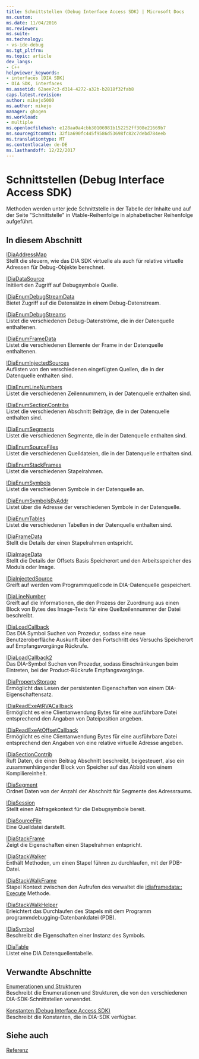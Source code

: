 ```yaml
---
title: Schnittstellen (Debug Interface Access SDK) | Microsoft Docs
ms.custom: 
ms.date: 11/04/2016
ms.reviewer: 
ms.suite: 
ms.technology:
- vs-ide-debug
ms.tgt_pltfrm: 
ms.topic: article
dev_langs:
- C++
helpviewer_keywords:
- interfaces [DIA SDK]
- DIA SDK, interfaces
ms.assetid: 62aee7c3-d314-4272-a32b-b2818f32fab8
caps.latest.revision: 
author: mikejo5000
ms.author: mikejo
manager: ghogen
ms.workload:
- multiple
ms.openlocfilehash: e128aa0a4cbb30106981b152252ff308e21669b7
ms.sourcegitcommit: 32f1a690fc445f9586d53698fc82c7debd784eeb
ms.translationtype: MT
ms.contentlocale: de-DE
ms.lasthandoff: 12/22/2017
---
```

# <a name="interfaces-debug-interface-access-sdk"></a>Schnittstellen (Debug Interface Access SDK)
Methoden werden unter jede Schnittstelle in der Tabelle der Inhalte und auf der Seite "Schnittstelle" in Vtable-Reihenfolge in alphabetischer Reihenfolge aufgeführt.  
  
## <a name="in-this-section"></a>In diesem Abschnitt  
 [IDiaAddressMap](../../debugger/debug-interface-access/idiaaddressmap.md)  
 Stellt die steuern, wie das DIA SDK virtuelle als auch für relative virtuelle Adressen für Debug-Objekte berechnet.  
  
 [IDiaDataSource](../../debugger/debug-interface-access/idiadatasource.md)  
 Initiiert den Zugriff auf Debugsymbole Quelle.  
  
 [IDiaEnumDebugStreamData](../../debugger/debug-interface-access/idiaenumdebugstreamdata.md)  
 Bietet Zugriff auf die Datensätze in einem Debug-Datenstream.  
  
 [IDiaEnumDebugStreams](../../debugger/debug-interface-access/idiaenumdebugstreams.md)  
 Listet die verschiedenen Debug-Datenströme, die in der Datenquelle enthaltenen.  
  
 [IDiaEnumFrameData](../../debugger/debug-interface-access/idiaenumframedata.md)  
 Listet die verschiedenen Elemente der Frame in der Datenquelle enthaltenen.  
  
 [IDiaEnumInjectedSources](../../debugger/debug-interface-access/idiaenuminjectedsources.md)  
 Auflisten von den verschiedenen eingefügten Quellen, die in der Datenquelle enthalten sind.  
  
 [IDiaEnumLineNumbers](../../debugger/debug-interface-access/idiaenumlinenumbers.md)  
 Listet die verschiedenen Zeilennummern, in der Datenquelle enthalten sind.  
  
 [IDiaEnumSectionContribs](../../debugger/debug-interface-access/idiaenumsectioncontribs.md)  
 Listet die verschiedenen Abschnitt Beiträge, die in der Datenquelle enthalten sind.  
  
 [IDiaEnumSegments](../../debugger/debug-interface-access/idiaenumsegments.md)  
 Listet die verschiedenen Segmente, die in der Datenquelle enthalten sind.  
  
 [IDiaEnumSourceFiles](../../debugger/debug-interface-access/idiaenumsourcefiles.md)  
 Listet die verschiedenen Quelldateien, die in der Datenquelle enthalten sind.  
  
 [IDiaEnumStackFrames](../../debugger/debug-interface-access/idiaenumstackframes.md)  
 Listet die verschiedenen Stapelrahmen.  
  
 [IDiaEnumSymbols](../../debugger/debug-interface-access/idiaenumsymbols.md)  
 Listet die verschiedenen Symbole in der Datenquelle an.  
  
 [IDiaEnumSymbolsByAddr](../../debugger/debug-interface-access/idiaenumsymbolsbyaddr.md)  
 Listet über die Adresse der verschiedenen Symbole in der Datenquelle.  
  
 [IDiaEnumTables](../../debugger/debug-interface-access/idiaenumtables.md)  
 Listet die verschiedenen Tabellen in der Datenquelle enthalten sind.  
  
 [IDiaFrameData](../../debugger/debug-interface-access/idiaframedata.md)  
 Stellt die Details der einen Stapelrahmen entspricht.  
  
 [IDiaImageData](../../debugger/debug-interface-access/idiaimagedata.md)  
 Stellt die Details der Offsets Basis Speicherort und den Arbeitsspeicher des Moduls oder Image.  
  
 [IDiaInjectedSource](../../debugger/debug-interface-access/idiainjectedsource.md)  
 Greift auf werden vom Programmquellcode in DIA-Datenquelle gespeichert.  
  
 [IDiaLineNumber](../../debugger/debug-interface-access/idialinenumber.md)  
 Greift auf die Informationen, die den Prozess der Zuordnung aus einen Block von Bytes des Image-Texts für eine Quellzeilennummer der Datei beschreibt.  
  
 [IDiaLoadCallback](../../debugger/debug-interface-access/idialoadcallback.md)  
 Das DIA Symbol Suchen von Prozedur, sodass eine neue Benutzeroberfläche Auskunft über den Fortschritt des Versuchs Speicherort auf Empfangsvorgänge Rückrufe.  
  
 [IDiaLoadCallback2](../../debugger/debug-interface-access/idialoadcallback2.md)  
 Das DIA-Symbol Suchen von Prozedur, sodass Einschränkungen beim Eintreten, bei der Product-Rückrufe Empfangsvorgänge.  
  
 [IDiaPropertyStorage](../../debugger/debug-interface-access/idiapropertystorage.md)  
 Ermöglicht das Lesen der persistenten Eigenschaften von einem DIA-Eigenschaftensatz.  
  
 [IDiaReadExeAtRVACallback](../../debugger/debug-interface-access/idiareadexeatrvacallback.md)  
 Ermöglicht es eine Clientanwendung Bytes für eine ausführbare Datei entsprechend den Angaben von Dateiposition angeben.  
  
 [IDiaReadExeAtOffsetCallback](../../debugger/debug-interface-access/idiareadexeatoffsetcallback.md)  
 Ermöglicht es eine Clientanwendung Bytes für eine ausführbare Datei entsprechend den Angaben von eine relative virtuelle Adresse angeben.  
  
 [IDiaSectionContrib](../../debugger/debug-interface-access/idiasectioncontrib.md)  
 Ruft Daten, die einen Beitrag Abschnitt beschreibt, beigesteuert, also ein zusammenhängender Block von Speicher auf das Abbild von einem Kompiliereinheit.  
  
 [IDiaSegment](../../debugger/debug-interface-access/idiasegment.md)  
 Ordnet Daten von der Anzahl der Abschnitt für Segmente des Adressraums.  
  
 [IDiaSession](../../debugger/debug-interface-access/idiasession.md)  
 Stellt einen Abfragekontext für die Debugsymbole bereit.  
  
 [IDiaSourceFile](../../debugger/debug-interface-access/idiasourcefile.md)  
 Eine Quelldatei darstellt.  
  
 [IDiaStackFrame](../../debugger/debug-interface-access/idiastackframe.md)  
 Zeigt die Eigenschaften einen Stapelrahmen entspricht.  
  
 [IDiaStackWalker](../../debugger/debug-interface-access/idiastackwalker.md)  
 Enthält Methoden, um einen Stapel führen zu durchlaufen, mit der PDB-Datei.  
  
 [IDiaStackWalkFrame](../../debugger/debug-interface-access/idiastackwalkframe.md)  
 Stapel Kontext zwischen den Aufrufen des verwaltet die [idiaframedata:: Execute](../../debugger/debug-interface-access/idiaframedata-execute.md) Methode.  
  
 [IDiaStackWalkHelper](../../debugger/debug-interface-access/idiastackwalkhelper.md)  
 Erleichtert das Durchlaufen des Stapels mit dem Programm programmdebugging-Datenbankdatei (PDB).  
  
 [IDiaSymbol](../../debugger/debug-interface-access/idiasymbol.md)  
 Beschreibt die Eigenschaften einer Instanz des Symbols.  
  
 [IDiaTable](../../debugger/debug-interface-access/idiatable.md)  
 Listet eine DIA Datenquellentabelle.  
  
## <a name="related-sections"></a>Verwandte Abschnitte  
 [Enumerationen und Strukturen](../../debugger/debug-interface-access/enumerations-and-structures.md)  
 Beschreibt die Enumerationen und Strukturen, die von den verschiedenen DIA-SDK-Schnittstellen verwendet.  
  
 [Konstanten (Debug Interface Access SDK)](../../debugger/debug-interface-access/constants-debug-interface-access-sdk.md)  
 Beschreibt die Konstanten, die in DIA-SDK verfügbar.  
  
## <a name="see-also"></a>Siehe auch  
 [Referenz](../../debugger/debug-interface-access/debug-interface-access-sdk-reference.md)